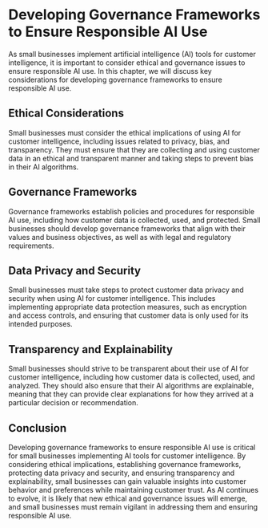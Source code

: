 Developing Governance Frameworks to Ensure Responsible AI Use
===========================================================================================================================================

As small businesses implement artificial intelligence (AI) tools for customer intelligence, it is important to consider ethical and governance issues to ensure responsible AI use. In this chapter, we will discuss key considerations for developing governance frameworks to ensure responsible AI use.

Ethical Considerations
----------------------

Small businesses must consider the ethical implications of using AI for customer intelligence, including issues related to privacy, bias, and transparency. They must ensure that they are collecting and using customer data in an ethical and transparent manner and taking steps to prevent bias in their AI algorithms.

Governance Frameworks
---------------------

Governance frameworks establish policies and procedures for responsible AI use, including how customer data is collected, used, and protected. Small businesses should develop governance frameworks that align with their values and business objectives, as well as with legal and regulatory requirements.

Data Privacy and Security
-------------------------

Small businesses must take steps to protect customer data privacy and security when using AI for customer intelligence. This includes implementing appropriate data protection measures, such as encryption and access controls, and ensuring that customer data is only used for its intended purposes.

Transparency and Explainability
-------------------------------

Small businesses should strive to be transparent about their use of AI for customer intelligence, including how customer data is collected, used, and analyzed. They should also ensure that their AI algorithms are explainable, meaning that they can provide clear explanations for how they arrived at a particular decision or recommendation.

Conclusion
----------

Developing governance frameworks to ensure responsible AI use is critical for small businesses implementing AI tools for customer intelligence. By considering ethical implications, establishing governance frameworks, protecting data privacy and security, and ensuring transparency and explainability, small businesses can gain valuable insights into customer behavior and preferences while maintaining customer trust. As AI continues to evolve, it is likely that new ethical and governance issues will emerge, and small businesses must remain vigilant in addressing them and ensuring responsible AI use.
